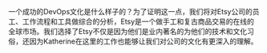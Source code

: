 一个成功的DevOps文化是什么样子的？为了证明这一点，我们将对Etsy公司的员工、工作流程和工具做综合的分析，Etsy是一个做手工和复古商品交易的在线的全球市场。我们选择了Etsy不仅是因为他们是业内著名的为他们的技术和文化习俗，还因为Katherine在这里的工作也能够让我们对公司的文化有更深入的理解。

